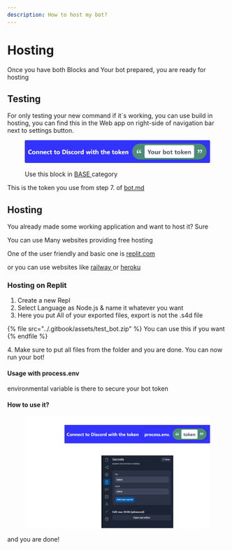 ```yaml
---
description: How to host my bot?
---
```


# Hosting

Once you have both Blocks and Your bot prepared, you are ready for hosting

## Testing

For only testing your new command if it´s working, you can use build in hosting, you can find this in the Web app on right-side of navigation bar next to settings button.

<figure><img src="../.gitbook/assets/screenshot (39) (1).png" alt=""><figcaption><p>Use this block in <a href="../toolbox/base.md">BASE </a>category</p></figcaption></figure>

This is the token you use from step 7. of [bot.md](bot.md "mention")

## Hosting

You already made some working application and want to host it? Sure

You can use Many websites providing free hosting

One of the user friendly and basic one is [replit.com](https://replit.com/)&#x20;

or you can use websites like [railway ](https://railway.app/)or [heroku](https://www.heroku.com/)



### Hosting on Replit

1. Create a new Repl
2. Select Language as Node.js & name it whatever you want
3. Here you put All of your exported files, export is not the .s4d file

{% file src="../.gitbook/assets/test_bot.zip" %}
You can use this if you want
{% endfile %}

4\. Make sure to put all files from the folder and you are done. You can now run your bot!

#### Usage with process.env

environmental variable is there to secure your bot token

#### How to use it?

&#x20;

<figure><img src="../.gitbook/assets/EEEEEEEEEEEEEEEE (1).png" alt=""><figcaption></figcaption></figure>

and you are done!
